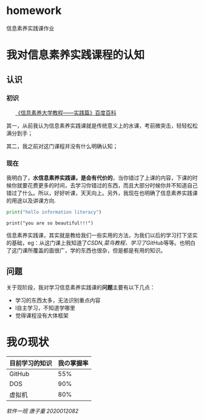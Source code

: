 # homework
信息素养实践课作业

# 我对信息素养实践课程的认知

## 认识

### 初识

       [《信息素养大学教程——实践篇》百度百科 ](https://baike.baidu.com/item/%E4%BF%A1%E6%81%AF%E7%B4%A0%E5%85%BB%E5%A4%A7%E5%AD%A6%E6%95%99%E7%A8%8B%E2%80%94%E2%80%94%E5%AE%9E%E8%B7%B5%E7%AF%87/49959957?fr=aladdin)

其一，从前我认为信息素养实践课就是传统意义上的水课，考前微突击，轻轻松松满分到手；

其二，我之前对这门课程并没有什么明确认知；

### 现在

​    我明白了，**水信息素养实践课，是会有代价的**，当你错过了上课的内容，下课的时候你就要花费更多的时间，去学习你错过的东西，而且大部分时候你并不知道自己错过了什么。所以，好好听课，天天向上。另外，我现在也明确了信息素养实践课的用途以及讲课方向.

```python
print("hello information literacy")
```

`print("you are so beautiful!!!")`

信息素养实践课，其实就是教给我们一些实用的方法，为我们以后的学习打下坚实的基础，eg：从这门课上我知道了*CSDN,菜鸟教程，学习了GitHub*等等。也明白了这门课所覆盖的面很广，学的东西也很杂，但是都是有用的知识。

## 问题

关于现阶段，我对学习信息素养实践课的**问题**主要有以下几点：

- 学习的东西太多，无法识别重点内容
- l自主学习，不知道学哪里
- 觉得课程没有大体框架

# 我の现状

| 目前学习的知识 | 我の掌握率 |
| -------------- | ---------- |
| GitHub         | 55%        |
| DOS            | 90%        |
| 虚拟机         | 80%        |



*软件一班  唐子童  2020012082*